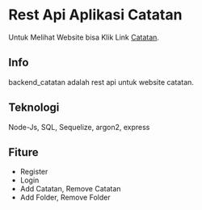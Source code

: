 # Rest Api Aplikasi Catatan

Untuk Melihat Website bisa Klik Link [Catatan](https://safaaat.github.io/fontend_catatan).

## Info

backend_catatan adalah rest api untuk website catatan.

## Teknologi

Node-Js, SQL, Sequelize, argon2, express

## Fiture

- Register
- Login
- Add Catatan, Remove Catatan
- Add Folder, Remove Folder
